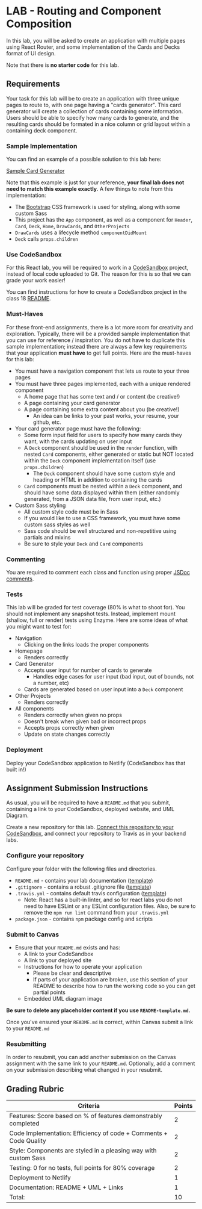 # LAB - Routing and Component Composition

In this lab, you will be asked to create an application with multiple pages using React Router, and some implementation of the Cards and Decks format of UI design.

Note that there is **no starter code** for this lab.

## Requirements

Your task for this lab will be to create an application with three unique pages to route to, with one page having a "cards generator". This card generator will create a collection of cards containing some information. Users should be able to specify how many cards to generate, and the resulting cards should be formated in a nice column or grid layout within a containing deck component.

### Sample Implementation

You can find an example of a possible solution to this lab here:

[Sample Card Generator](https://js401n14-lab21.netlify.com/)

Note that this example is just for your reference, **your final lab does not need to match this example exactly**. A few things to note from this implementation:

-   The [Bootstrap](https://getbootstrap.com/) CSS framework is used for styling, along with some custom Sass
-   This project has the `App` component, as well as a component for `Header`, `Card`, `Deck`, `Home`, `DrawCards`, and `OtherProjects`
-   `DrawCards` uses a lifecycle method `componentDidMount`
-   `Deck` calls `props.children`

### Use CodeSandbox

For this React lab, you will be required to work in a [CodeSandbox](https://codesandbox.io/) project, instead of local code uploaded to Git. The reason for this is so that we can grade your work easier!

You can find instructions for how to create a CodeSandbox project in the class 18 [README](../../class-18/README.md#CodeSandbox).

### Must-Haves

For these front-end assignments, there is a lot more room for creativity and exploration. Typically, there will be a provided sample implementation that you can use for reference / inspiration. You do not have to duplicate this sample implementation; instead there are always a few key requirements that your application **must have** to get full points. Here are the must-haves for this lab:

-   You must have a navigation component that lets us route to your three pages
-   You must have three pages implemented, each with a unique rendered component
    -   A home page that has some text and / or content (be creative!)
    -   A page containing your card generator
    -   A page containing some extra content about you (be creative!)
        -   An idea can be links to your past works, your resume, your github, etc.
-   Your card generator page must have the following:
    -   Some form input field for users to specify how many cards they want, with the cards updating on user input
    -   A `Deck` component should be used in the `render` function, with nested `Card` components, either generated or static but NOT located within the `Deck` component implementation itself (use `props.children`)
        -   The `Deck` component should have some custom style and heading or HTML in addition to containing the cards
    -   `Card` components must be nested within a `Deck` component, and should have some data displayed within them (either randomly generated, from a JSON data file, from user input, etc.)
-   Custom Sass styling
    -   All custom style code must be in Sass
    -   If you would like to use a CSS framework, you must have some custom sass styles as well
    -   Sass code should be well structured and non-repetitive using partials and mixins
    -   Be sure to style your `Deck` and `Card` components

### Commenting

You are required to comment each class and function using proper [JSDoc comments](https://devhints.io/jsdoc).

### Tests

This lab will be graded for test coverage (80% is what to shoot for). You should not implement any snapshot tests. Instead, implement mount (shallow, full or render) tests using Enzyme. Here are some ideas of what you might want to test for:

-   Navigation
    -   Clicking on the links loads the proper components
-   Homepage
    -   Renders correctly
-   Card Generator
    -   Accepts user input for number of cards to generate
        -   Handles edge cases for user input (bad input, out of bounds, not a number, etc)
    -   Cards are generated based on user input into a `Deck` component
-   Other Projects
    -   Renders correctly
-   All components
    -   Renders correctly when given no props
    -   Doesn't break when given bad or incorrect props
    -   Accepts props correctly when given
    -   Update on state changes correctly

### Deployment

Deploy your CodeSandbox application to Netlify (CodeSandbox has that built in!)

## Assignment Submission Instructions

As usual, you will be required to have a `README.md` that you submit, containing a link to your CodeSandbox, deployed website, and UML Diagram.

Create a new repository for this lab. [Connect this repository to your CodeSandbox](https://codesandbox.io/docs/git), and connect your repository to Travis as in your backend labs.

### Configure your repository

Configure your folder with the following files and directories.

-   `README.md` - contains your lab documentation ([template](https://github.com/codefellows/seattle-javascript-401n14/blob/master/reference/submission-instructions/labs/README-template.md))
-   `.gitignore` - contains a robust .gitignore file ([template](https://github.com/codefellows/seattle-javascript-401n14/blob/master/configs/.gitignore))
-   `.travis.yml` - contains default travis configuration ([template](https://github.com/codefellows/seattle-javascript-401n14/blob/master/configs/.travis.yml))
    -   Note: React has a built-in linter, and so for react labs you do not need to have ESLint or any ESLint configuration files. Also, be sure to remove the `npm run lint` command from your `.travis.yml`
-   `package.json` - contains `npm` package config and scripts

### Submit to Canvas

-   Ensure that your `README.md` exists and has:
    -   A link to your CodeSandbox
    -   A link to your deployed site
    -   Instructions for how to operate your application
        -   Please be clear and descriptive
        -   If parts of your application are broken, use this section of your README to describe how to run the working code so you can get partial points
    -   Embedded UML diagram image

**Be sure to delete any placeholder content if you use `README-template.md`.**

Once you've ensured your `README.md` is correct, within Canvas submit a link to your `README.md`

### Resubmitting

In order to resubmit, you can add another submission on the Canvas assignment with the same link to your `README.md`. Optionally, add a comment on your submission describing what changed in your resubmit.

## Grading Rubric

| Criteria                                                          | Points |
| ----------------------------------------------------------------- | ------ |
| Features: Score based on % of features demonstrably completed     | 2      |
| Code Implementation: Efficiency of code + Comments + Code Quality | 2      |
| Style: Components are styled in a pleasing way with custom Sass   | 2      |
| Testing: 0 for no tests, full points for 80% coverage             | 2      |
| Deployment to Netlify                                             | 1      |
| Documentation: README + UML + Links                               | 1      |
| Total:                                                            | 10     |
